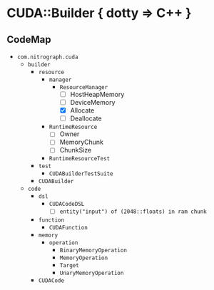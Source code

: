 # CUDA::Builder { dotty => C++ }

## CodeMap

* `com.nitrograph.cuda`
    * `builder`
        * `resource`
            * `manager`
                * `ResourceManager`
                    * [ ] HostHeapMemory
                    * [ ] DeviceMemory
                    * [x] Allocate
                    * [ ] Deallocate
            * `RuntimeResource`
                * [ ] Owner
                * [ ] MemoryChunk
                * [ ] ChunkSize
            * `RuntimeResourceTest`
        * `test`
            * `CUDABuilderTestSuite`
        * `CUDABuilder`
    * `code`
        * `dsl`
            * `CUDACodeDSL`
                * [ ] `entity("input") of (2048::floats) in ram chunk`
        * `function`
            * `CUDAFunction`
        * `memory`
            * `operation`
                * `BinaryMemoryOperation`
                * `MemoryOperation`
                * `Target`
                * `UnaryMemoryOperation`
        * `CUDACode`

